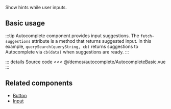 Show hints while user inputs.

## Basic usage

:::tip
Autocomplete component provides input suggestions.
The `fetch-suggestions` attribute is a method that returns suggested input.
In this example, `querySearch(queryString, cb)` returns suggestions to Autocomplete via `cb(data)` when suggestions are ready.
:::

<AutocompleteBasic />

::: details Source code
<<< @/demos/autocomplete/AutocompleteBasic.vue
:::

## Related components

- [Button](/components/button/button.doc)
- [Input](/components/input/input.doc)
